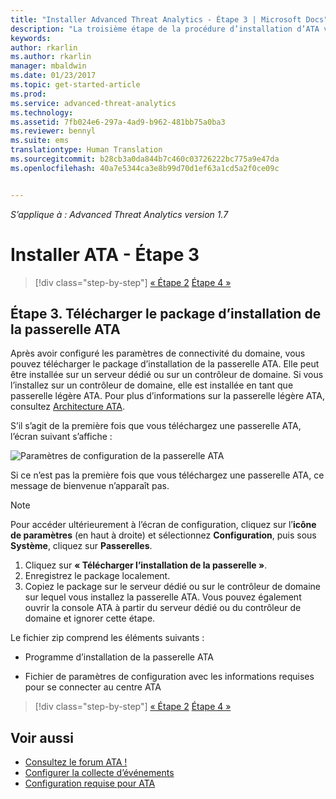 ```yaml
---
title: "Installer Advanced Threat Analytics - Étape 3 | Microsoft Docs"
description: "La troisième étape de la procédure d’installation d’ATA vous aide à télécharger le package d’installation de la passerelle ATA."
keywords: 
author: rkarlin
ms.author: rkarlin
manager: mbaldwin
ms.date: 01/23/2017
ms.topic: get-started-article
ms.prod: 
ms.service: advanced-threat-analytics
ms.technology: 
ms.assetid: 7fb024e6-297a-4ad9-b962-481bb75a0ba3
ms.reviewer: bennyl
ms.suite: ems
translationtype: Human Translation
ms.sourcegitcommit: b28cb3a0da844b7c460c03726222bc775a9e47da
ms.openlocfilehash: 40a7e5344ca3e8b99d70d1ef63a1cd5a2f0ce09c


---
```


*S’applique à : Advanced Threat Analytics version 1.7*



# <a name="install-ata---step-3"></a>Installer ATA - Étape 3

>[!div class="step-by-step"]
[« Étape 2](install-ata-step2.md)
[Étape 4 »](install-ata-step4.md)

## <a name="step-3-download-the-ata-gateway-setup-package"></a>Étape 3. Télécharger le package d’installation de la passerelle ATA
Après avoir configuré les paramètres de connectivité du domaine, vous pouvez télécharger le package d’installation de la passerelle ATA. Elle peut être installée sur un serveur dédié ou sur un contrôleur de domaine. Si vous l’installez sur un contrôleur de domaine, elle est installée en tant que passerelle légère ATA. Pour plus d’informations sur la passerelle légère ATA, consultez [Architecture ATA](/advanced-threat-analytics/plan-design/ata-architecture). 

S’il s’agit de la première fois que vous téléchargez une passerelle ATA, l’écran suivant s’affiche :

![Paramètres de configuration de la passerelle ATA](media/ATA_1.7-welcome-download-gateway.PNG)

Si ce n’est pas la première fois que vous téléchargez une passerelle ATA, ce message de bienvenue n’apparaît pas.

> [!NOTE] 
> Pour accéder ultérieurement à l’écran de configuration, cliquez sur l’**icône de paramètres** (en haut à droite) et sélectionnez **Configuration**, puis sous **Système**, cliquez sur **Passerelles**.  

1.  Cliquez sur **« Télécharger l’installation de la passerelle »**.
2.  Enregistrez le package localement.
3.  Copiez le package sur le serveur dédié ou sur le contrôleur de domaine sur lequel vous installez la passerelle ATA. Vous pouvez également ouvrir la console ATA à partir du serveur dédié ou du contrôleur de domaine et ignorer cette étape.

Le fichier zip comprend les éléments suivants :

-   Programme d’installation de la passerelle ATA

-   Fichier de paramètres de configuration avec les informations requises pour se connecter au centre ATA


>[!div class="step-by-step"]
[« Étape 2](install-ata-step2.md)
[Étape 4 »](install-ata-step4.md)

## <a name="see-also"></a>Voir aussi

- [Consultez le forum ATA !](https://social.technet.microsoft.com/Forums/security/home?forum=mata)
- [Configurer la collecte d’événements](configure-event-collection.md)
- [Configuration requise pour ATA](/advanced-threat-analytics/plan-design/ata-prerequisites)



<!--HONumber=Feb17_HO1-->


